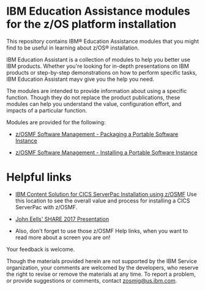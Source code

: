 IBM Education Assistance modules for the z/OS platform installation
===================================================================

This repository contains IBM® Education Assistance modules that you might find to be useful in learning about z/OS® installation.

IBM Education Assistant is a collection of modules to help you better use IBM products. Whether you're looking for in-depth presentations on IBM products or step-by-step demonstrations on how to perform specific tasks, IBM Education Assistant mayv give you the help you need.

The modules are intended to provide information about using a specific function. Though they do not replace the product publications, these modules can help you understand the value, configuration effort, and impacts of a particular function.

Modules are provided for the following:

* [z/OSMF Software Management - Packaging a Portable Software Instance](https://github.com/marnawalle/IBM-Z-zOS/blob/master/zOS-Education/zOS-Install/zOSMF%20SM%20Packaging%20Install%20Strategy%20Education.pdf)

* [z/OSMF Software Management - Installing a Portable Software Instance](https://github.com/marnawalle/IBM-Z-zOS/blob/master/zOS-Education/zOS-Install/zOSMF%20SM%20Deploying%20Install%20Strategy%20Education.pdf)

Helpful links
=============

* [IBM Content Solution for CICS ServerPac Installation using z/OSMF](https://www.ibm.com/support/z-content-solutions/serverpac-install-zosmf/)  Use this location to see the overall value and process for installing a CICS ServerPac with z/OSMF.

* [John Eells' SHARE 2017 Presentation](https://www.youtube.com/watch?v=11pxP2cpce0&t=22s)

* Also, don't forget to use those z/OSMF Help links, when you want to read more about a screen you are on!

Your feedback is welcome. 

Though the materials provided herein are not supported by the IBM Service organization, your comments are welcomed by the developers, who reserve the right to revise or remove the materials at any time. To report a problem, or provide suggestions or comments, contact zosmig@us.ibm.com.  
